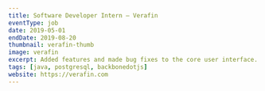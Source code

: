 ```yaml
---
title: Software Developer Intern – Verafin
eventType: job
date: 2019-05-01
endDate: 2019-08-20
thumbnail: verafin-thumb
image: verafin
excerpt: Added features and made bug fixes to the core user interface. Created a software plugin that identifies high risk customers across hundreds of institutions based on transaction and biographical characteristics.
tags: [java, postgresql, backbonedotjs]
website: https://verafin.com
---
```

